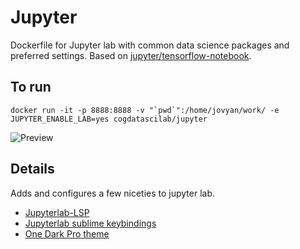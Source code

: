 # Jupyter

Dockerfile for Jupyter lab with common data science packages and preferred settings. Based on [jupyter/tensorflow-notebook](https://hub.docker.com/r/jupyter/tensorflow-notebook).

## To run

```
docker run -it -p 8888:8888 -v "`pwd`":/home/jovyan/work/ -e JUPYTER_ENABLE_LAB=yes cogdatascilab/jupyter
```

![Preview](https://user-images.githubusercontent.com/77553463/113453795-a1f09c80-93bb-11eb-87a6-2d11265d9c8e.png)

##  Details

Adds and configures a few niceties to jupyter lab.

* [Jupyterlab-LSP](https://github.com/krassowski/jupyterlab-lsp)
* [Jupyterlab sublime keybindings](https://github.com/ryantam626/jupyterlab_sublime)
* [One Dark Pro theme](https://github.com/johnnybarrels/jupyterlab_onedarkpro)

